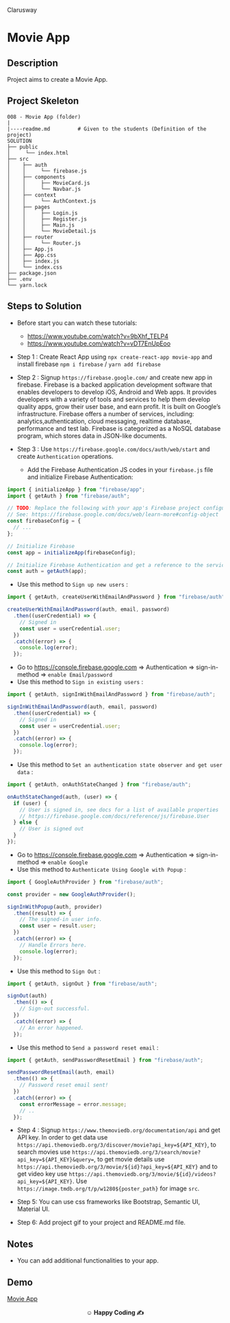 <p>Clarusway<img align="right"
  src="https://secure.meetupstatic.com/photos/event/3/1/b/9/600_488352729.jpeg"  width="15px"></p>

#  Movie App

## Description

Project aims to create a Movie App.

## Project Skeleton

```
008 - Movie App (folder)
|
|----readme.md         # Given to the students (Definition of the project)
SOLUTION
├── public
│     └── index.html
├── src
│    ├── auth
│    │     └── firebase.js
│    ├── components
│    │     ├── MovieCard.js
│    │     └── Navbar.js
│    ├── context
│    │     └── AuthContext.js
│    ├── pages
│    │     ├── Login.js
│    │     ├── Register.js
│    │     ├── Main.js
│    │     └── MovieDetail.js
│    ├── router
│    │     └── Router.js
│    ├── App.js
│    ├── App.css
│    ├── index.js
│    └── index.css
├── package.json
├── .env
└── yarn.lock
```

## Steps to Solution

- Before start you can watch these tutorials:
  - https://www.youtube.com/watch?v=9bXhf_TELP4
  - https://www.youtube.com/watch?v=vDT7EnUpEoo
- Step 1 : Create React App using `npx create-react-app movie-app` and install firebase `npm i firebase` / `yarn add firebase`

- Step 2 : Signup `https://firebase.google.com/` and create new app in firebase.
  Firebase is a backed application development software that enables developers to develop iOS, Android and Web apps. It provides developers with a variety of tools and services to help them develop quality apps, grow their user base, and earn profit. It is built on Google’s infrastructure. Firebase offers a number of services, including: analytics,authentication, cloud messaging, realtime database, performance and test lab. Firebase is categorized as a NoSQL database program, which stores data in JSON-like documents.


- Step 3 : Use `https://firebase.google.com/docs/auth/web/start` and create `Authentication` operations.
  - Add the Firebase Authentication JS codes in your `firebase.js` file and initialize Firebase Authentication:

```jsx
import { initializeApp } from "firebase/app";
import { getAuth } from "firebase/auth";

// TODO: Replace the following with your app's Firebase project configuration at project settings part
// See: https://firebase.google.com/docs/web/learn-more#config-object
const firebaseConfig = {
  // ...
};

// Initialize Firebase
const app = initializeApp(firebaseConfig);

// Initialize Firebase Authentication and get a reference to the service
const auth = getAuth(app);
```

- Use this method to `Sign up new users` :

```jsx
import { getAuth, createUserWithEmailAndPassword } from "firebase/auth";

createUserWithEmailAndPassword(auth, email, password)
  .then((userCredential) => {
    // Signed in
    const user = userCredential.user;
  })
  .catch((error) => {
    console.log(error);
  });
```

- Go to https://console.firebase.google.com => Authentication => sign-in-method => `enable Email/password`
- Use this method to `Sign in existing users` :

```jsx
import { getAuth, signInWithEmailAndPassword } from "firebase/auth";

signInWithEmailAndPassword(auth, email, password)
  .then((userCredential) => {
    // Signed in
    const user = userCredential.user;
  })
  .catch((error) => {
    console.log(error);
  });
```

- Use this method to `Set an authentication state observer and get user data` :

```jsx
import { getAuth, onAuthStateChanged } from "firebase/auth";

onAuthStateChanged(auth, (user) => {
  if (user) {
    // User is signed in, see docs for a list of available properties
    // https://firebase.google.com/docs/reference/js/firebase.User
  } else {
    // User is signed out
  }
});
```

- Go to https://console.firebase.google.com => Authentication => sign-in-method => `enable Google`
- Use this method to `Authenticate Using Google with Popup` :

```jsx
import { GoogleAuthProvider } from "firebase/auth";

const provider = new GoogleAuthProvider();

signInWithPopup(auth, provider)
  .then((result) => {
    // The signed-in user info.
    const user = result.user;
  })
  .catch((error) => {
    // Handle Errors here.
    console.log(error);
  });
```

- Use this method to `Sign Out` :

```jsx
import { getAuth, signOut } from "firebase/auth";

signOut(auth)
  .then(() => {
    // Sign-out successful.
  })
  .catch((error) => {
    // An error happened.
  });
```

- Use this method to `Send a password reset email` :

```jsx
import { getAuth, sendPasswordResetEmail } from "firebase/auth";

sendPasswordResetEmail(auth, email)
  .then(() => {
    // Password reset email sent!
  })
  .catch((error) => {
    const errorMessage = error.message;
    // ..
  });
```

- Step 4 : Signup `https://www.themoviedb.org/documentation/api` and get API key. In order to get data use `https://api.themoviedb.org/3/discover/movie?api_key=${API_KEY}`, to search movies use `https://api.themoviedb.org/3/search/movie?api_key=${API_KEY}&query=`, to get movie details use `https://api.themoviedb.org/3/movie/${id}?api_key=${API_KEY}` and to get video key use `https://api.themoviedb.org/3/movie/${id}/videos?api_key=${API_KEY}`. Use `https://image.tmdb.org/t/p/w1280${poster_path}` for image `src`.

- Step 5: You can use css frameworks like Bootstrap, Semantic UI, Material UI.

- Step 6: Add project gif to your project and README.md file.

## Notes

- You can add additional functionalities to your app.

## Demo
<a href="https://movieapp-tailwind.vercel.app/" target="_blank">Movie App</a>

**<p align="center">&#9786; Happy Coding &#9997;</p>**